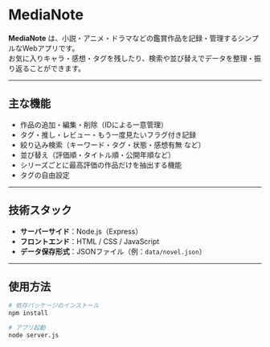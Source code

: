 # MediaNote

**MediaNote** は、小説・アニメ・ドラマなどの鑑賞作品を記録・管理するシンプルなWebアプリです。  
お気に入りキャラ・感想・タグを残したり、検索や並び替えでデータを整理・振り返ることができます。

---

## 主な機能

- 作品の追加・編集・削除（IDによる一意管理）
- タグ・推し・レビュー・もう一度見たいフラグ付き記録
- 絞り込み検索（キーワード・タグ・状態・感想有無 など）
- 並び替え（評価順・タイトル順・公開年順など）
- シリーズごとに最高評価の作品だけを抽出する機能
- タグの自由設定

---

## 技術スタック

- **サーバーサイド**：Node.js（Express）
- **フロントエンド**：HTML / CSS / JavaScript
- **データ保存形式**：JSONファイル（例：`data/novel.json`）

---

## 使用方法

```bash
# 依存パッケージのインストール
npm install

# アプリ起動
node server.js
